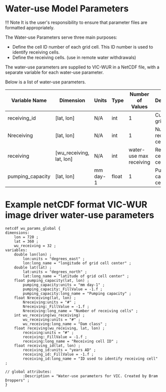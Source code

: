 # Water-use Model Parameters

!!! Note
	It is the user's responsibility to ensure that parameter files are formatted appropriately.


The Water-use Parameters serve three main purposes:

*   Define the cell ID number of each grid cell. This ID number is used to identify receiving cells.
*   Define the receiving cells. (use in remote water withdrawals)

The water-use parameters are supplied to VIC-WUR in a NetCDF file, with a separate variable for each water-use parameter.

Below is a list of water-use parameters.

| Variable Name    | Dimension                | Units    | Type  | Number of Values        | Description                 |
|------------------|--------------------------|----------|-------|-------------------------|-----------------------------|
| receiving_id     | [lat, lon]               | N/A      | int   | 1                       | Current cell grid cell ID   |
| Nreceiving       | [lat, lon]               | N/A      | int   | 1                       | Number of receiving cells   |
| receiving        | [wu_receiving, lat, lon] | N/A      | int   | water-use max receiving | Receiving cell grid cell ID |
| pumping_capacity | [lat, lon]               | mm day-1 | float | 1                       | Pumping capacity of cell    |

# Example netCDF format VIC-WUR image driver water-use parameters

```
netcdf wu_params_global {
dimensions:
	lon = 720 ;
	lat = 360 ;
	wu_receiving = 32 ;
variables:
	double lon(lon) ;
		lon:units = "degrees_east" ;
		lon:long_name = "longitude of grid cell center" ;
	double lat(lat) ;
		lat:units = "degrees_north" ;
		lat:long_name = "latitude of grid cell center" ;
	float pumping_capacity(lat, lon) ;
		pumping_capacity:units = "mm day-1" ;
		pumping_capacity:_FillValue = -1.f ;
		pumping_capacity:long_name = "Pumping capacity" ;
	float Nreceiving(lat, lon) ;
		Nreceiving:units = "#" ;
		Nreceiving:_FillValue = -1.f ;
		Nreceiving:long_name = "Number of receiving cells" ;
	int wu_receiving(wu_receiving) ;
		wu_receiving:units = "#" ;
		wu_receiving:long_name = "Dam class" ;
	float receiving(wu_receiving, lat, lon) ;
		receiving:units = "#" ;
		receiving:_FillValue = -1.f ;
		receiving:long_name = "Receiving cell ID" ;
	float receiving_id(lat, lon) ;
		receiving_id:units = "years AD" ;
		receiving_id:_FillValue = -1.f ;
		receiving_id:long_name = "ID used to identify receiving cell" ;

// global attributes:
		:Description = "Water-use parameters for VIC. Created by Bram Droppers" ;
}
```
